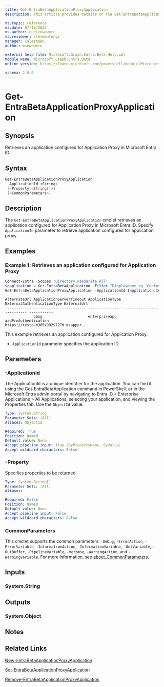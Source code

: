 ```yaml
---
title: Get-EntraBetaApplicationProxyApplication
description: This article provides details on the Get-EntraBetaApplicationProxyApplication.

ms.topic: reference
ms.date: 07/15/2024
ms.author: eunicewaweru
ms.reviewer: stevemutungi
manager: CelesteDG
author: msewaweru

external help file: Microsoft.Graph.Entra.Beta-Help.xml
Module Name: Microsoft.Graph.Entra.Beta
online version: https://learn.microsoft.com/powershell/module/Microsoft.Graph.Entra.Beta/Get-EntraBetaApplicationProxyApplication

schema: 2.0.0
---
```


# Get-EntraBetaApplicationProxyApplication

## Synopsis

Retrieves an application configured for Application Proxy in Microsoft Entra ID.

## Syntax

```powershell
Get-EntraBetaApplicationProxyApplication
 -ApplicationId <String>
 [-Property <String[]>]
 [<CommonParameters>]
```

## Description

The `Get-EntraBetaApplicationProxyApplication` cmdlet retrieves an application configured for Application Proxy in Microsoft Entra ID. Specify `ApplicationId` parameter to retrieve application configured for application proxy.

## Examples

### Example 1: Retrieves an application configured for Application Proxy

```powershell
Connect-Entra -Scopes 'Directory.ReadWrite.All'
$application = Get-EntraBetaApplication -Filter "DisplayName eq 'Contoso App Proxy'"
Get-EntraBetaApplicationProxyApplication -ApplicationId $application.Id
```

```Output
AlternateUrl ApplicationServerTimeout ApplicationType ExternalAuthenticationType ExternalUrl
------------ ------------------------ --------------- -------------------------- -----------
             Long                     enterpriseapp   aadPreAuthentication      
https://testp-m365x99297270.msapppr...
```

This example retrieves an application configured for Application Proxy.

- `ApplicationId` parameter specifies the application ID.

## Parameters

### -ApplicationId

The ApplicationId is a unique identifier for the application. You can find it using the Get-EntraBetaApplication command in PowerShell, or in the Microsoft Entra admin portal by navigating to Entra ID > Enterprise Applications > All Applications, selecting your application, and viewing the Properties tab. Use the `ObjectId` value.

```yaml
Type: System.String
Parameter Sets: (All)
Aliases: ObjectId

Required: True
Position: Named
Default value: None
Accept pipeline input: True (ByPropertyName, ByValue)
Accept wildcard characters: False
```

### -Property

Specifies properties to be returned

```yaml
Type: System.String[]
Parameter Sets: (All)
Aliases:

Required: False
Position: Named
Default value: None
Accept pipeline input: False
Accept wildcard characters: False
```

### CommonParameters

This cmdlet supports the common parameters: `-Debug`, `-ErrorAction`, `-ErrorVariable`, `-InformationAction`, `-InformationVariable`, `-OutVariable`, `-OutBuffer`, `-PipelineVariable`, `-Verbose`, `-WarningAction`, and `-WarningVariable`. For more information, see [about_CommonParameters](https://go.microsoft.com/fwlink/?LinkID=113216).

## Inputs

### System.String

## Outputs

### System.Object

## Notes

## Related Links

[New-EntraBetaApplicationProxyApplication](New-EntraBetaApplicationProxyApplication.md)

[Set-EntraBetaApplicationProxyApplication](Set-EntraBetaApplicationProxyApplication.md)

[Remove-EntraBetaApplicationProxyApplication](Remove-EntraBetaApplicationProxyApplication.md)

